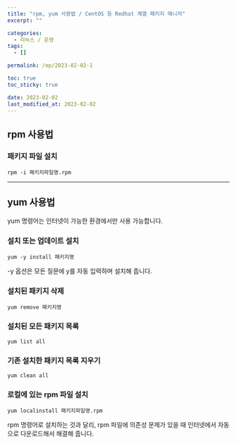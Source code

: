 ```yaml
---
title: "rpm, yum 사용법 / CentOS 등 Redhat 계열 패키지 매니저"
excerpt: ""

categories:
  - 리눅스 / 운영
tags:
  - []

permalink: /op/2023-02-02-1

toc: true
toc_sticky: true

date: 2023-02-02
last_modified_at: 2023-02-02
---
```


## rpm 사용법

### 패키지 파일 설치
```
rpm -i 패키지파일명.rpm
```

---

## yum 사용법

yum 명령어는 인터넷이 가능한 환경에서만 사용 가능합니다.

### 설치 또는 업데이트 설치
```
yum -y install 패키지명
```
-y 옵션은 모든 질문에 y를 자동 입력하며 설치해 줍니다.

### 설치된 패키지 삭제
```
yum remove 패키지명
```

### 설치된 모든 패키지 목록
```
yum list all
```

### 기존 설치한 패키지 목록 지우기
```
yum clean all
```

### 로컬에 있는 rpm 파일 설치
```
yum localinstall 패키지파일명.rpm
```
rpm 명령어로 설치하는 것과 달리, rpm 파일에 의존성 문제가 있을 때 인터넷에서 자동으로 다운로드해서 해결해 줍니다.